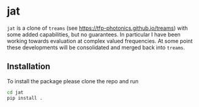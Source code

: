# jat

`jat` is a clone of `treams` (see https://tfp-photonics.github.io/treams) with some added capabilities, but no guarantees.
In particular I have been working towards evaluation at complex valued frequencies. At some point these developments will be consolidated and merged back into `treams`.

## Installation

To install the package please clone the repo and run

```sh
cd jat
pip install .
```
